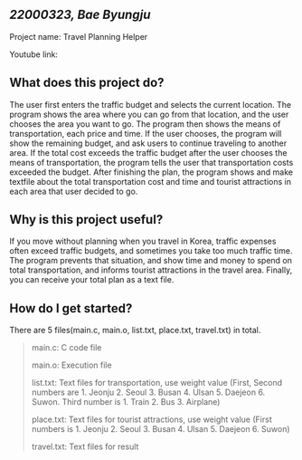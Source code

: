 ## _22000323, Bae Byungju_

Project name: Travel Planning Helper

Youtube link: 

## What does this project do?
The user first enters the traffic budget and selects the current location. The program shows the area where you can go from that location, and the user chooses the area you want to go. The program then shows the means of transportation, each price and time. If the user chooses, the program will show the remaining budget, and ask users to continue traveling to another area. If the total cost exceeds the traffic budget after the user chooses the means of transportation, the program tells the user that transportation costs exceeded the budget. After finishing the plan, the program shows and make textfile about the total transportation cost and time and tourist attractions in each area that user decided to go.

## Why is this project useful?
If you move without planning when you travel in Korea, traffic expenses often exceed traffic budgets, and sometimes you take too much traffic time. The program prevents that situation, and show time and money to spend on total transportation, and informs tourist attractions in the travel area. Finally, you can receive your total plan as a text file.

## How do I get started?
There are 5 files(main.c, main.o, list.txt, place.txt, travel.txt) in total.
> main.c: C code file
> 
> main.o: Execution file
> 
> list.txt: Text files for transportation, use weight value (First, Second numbers are 1. Jeonju 2. Seoul 3. Busan 4. Ulsan 5. Daejeon 6. Suwon. Third number is 1. Train 2. Bus 3. Airplane)
> 
> place.txt: Text files for tourist attractions, use weight value (First numbers is 1. Jeonju 2. Seoul 3. Busan 4. Ulsan 5. Daejeon 6. Suwon)
> 
> travel.txt: Text files for result

